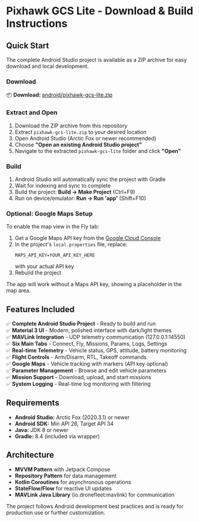 # Pixhawk GCS Lite - Download & Build Instructions

## Quick Start

The complete Android Studio project is available as a ZIP archive for easy download and local development.

### Download

📦 **Download:** [android/pixhawk-gcs-lite.zip](./android/pixhawk-gcs-lite.zip)

### Extract and Open

1. Download the ZIP archive from this repository
2. Extract `pixhawk-gcs-lite.zip` to your desired location
3. Open Android Studio (Arctic Fox or newer recommended)
4. Choose **"Open an existing Android Studio project"**
5. Navigate to the extracted `pixhawk-gcs-lite` folder and click **"Open"**

### Build

1. Android Studio will automatically sync the project with Gradle
2. Wait for indexing and sync to complete
3. Build the project: **Build → Make Project** (Ctrl+F9)
4. Run on device/emulator: **Run → Run 'app'** (Shift+F10)

### Optional: Google Maps Setup

To enable the map view in the Fly tab:

1. Get a Google Maps API key from the [Google Cloud Console](https://console.cloud.google.com/)
2. In the project's `local.properties` file, replace:
   ```
   MAPS_API_KEY=YOUR_API_KEY_HERE
   ```
   with your actual API key
3. Rebuild the project

The app will work without a Maps API key, showing a placeholder in the map area.

## Features Included

✅ **Complete Android Studio Project** - Ready to build and run  
✅ **Material 3 UI** - Modern, polished interface with dark/light themes  
✅ **MAVLink Integration** - UDP telemetry communication (127.0.0.1:14550)  
✅ **Six Main Tabs** - Connect, Fly, Missions, Params, Logs, Settings  
✅ **Real-time Telemetry** - Vehicle status, GPS, attitude, battery monitoring  
✅ **Flight Controls** - Arm/Disarm, RTL, Takeoff commands  
✅ **Google Maps** - Vehicle tracking with markers (API key optional)  
✅ **Parameter Management** - Browse and edit vehicle parameters  
✅ **Mission Support** - Download, upload, and start missions  
✅ **System Logging** - Real-time log monitoring with filtering  

## Requirements

- **Android Studio:** Arctic Fox (2020.3.1) or newer
- **Android SDK:** Min API 26, Target API 34  
- **Java:** JDK 8 or newer
- **Gradle:** 8.4 (included via wrapper)

## Architecture

- **MVVM Pattern** with Jetpack Compose
- **Repository Pattern** for data management  
- **Kotlin Coroutines** for asynchronous operations
- **StateFlow/Flow** for reactive UI updates
- **MAVLink Java Library** (io.dronefleet:mavlink) for communication

The project follows Android development best practices and is ready for production use or further customization.